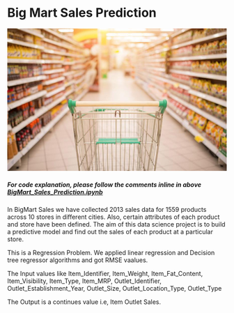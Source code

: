 # Big Mart Sales Prediction 
![](big.jpg)

##### For code explanation, please follow the comments inline in above [BigMart_Sales_Prediction.ipynb](https://github.com/VijithaSirra/Big_Mart_Sales_Prediction-/blob/master/BigMart_Sales_Prediction.ipynb)
In BigMart Sales we have collected 2013 sales data for 1559 products across 10 stores in different cities. 
Also, certain attributes of each product and store have been defined. 
The aim of this data science project is to build a predictive model and find out the sales of each product at a particular store.

This is a Regression Problem. We applied linear regression and Decision tree regressor algorithms and got RMSE vaalues.

The Input values like Item_Identifier,	Item_Weight,	Item_Fat_Content,	Item_Visibility,	Item_Type,	Item_MRP,	Outlet_Identifier,	Outlet_Establishment_Year,	Outlet_Size,	Outlet_Location_Type,	Outlet_Type

The Output is a continues value i.e, Item Outlet Sales.

